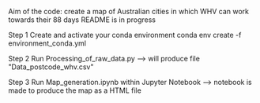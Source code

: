 Aim of the code: create a map of Australian cities in which WHV can work towards their 88 days
README is in progress

Step 1
Create and activate your conda environment
conda env create -f environment_conda.yml

Step 2
Run Processing_of_raw_data.py --> will produce file "Data_postcode_whv.csv"

Step 3
Run Map_generation.ipynb within Jupyter Notebook --> notebook is made to produce the map as a HTML file

